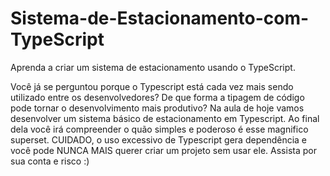 # Sistema-de-Estacionamento-com-TypeScript
Aprenda a criar um sistema de estacionamento usando o TypeScript.

Você já se perguntou porque o Typescript está cada vez mais sendo utilizado entre os desenvolvedores? De que forma a tipagem de código pode tornar o desenvolvimento mais produtivo? Na aula de hoje vamos desenvolver um sistema básico de estacionamento em Typescript. Ao final dela você irá compreender o quão simples e poderoso é esse magnifico superset. CUIDADO, o uso excessivo de Typescript gera dependência e você pode NUNCA MAIS querer criar um projeto sem usar ele. Assista por sua conta e risco :)
